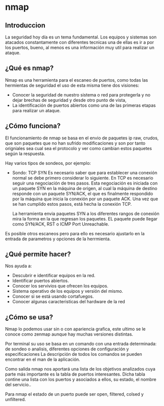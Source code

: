# nmap

## Introduccion
La seguridad hoy día es un tema fundamental. Los equipos y sistemas son
atacados constantamente con diferentes tecnicas una de ellas es ir a por
los puertos, bueno, al menos es una información muy util para realizar un
ataque.

## ¿Qué es nmap?
Nmap es una herramienta para el escaneo de puertos, como todas las hermientas de
seguridad el uso de esta misma tiene dos visiones:
  - Conocer la seguridad de nuestro sistema o red para protegerla y no dejar
    brechas de seguridad y desde otro punto de vista,
  - La identificación de puertos abiertos como una de las primeras etapas para
    realizar un ataque.

## ¿Cómo funciona?
El funcionamiento de nmap se basa en el envio de paquetes ip raw, crudos,
que son paquetes que no han sufrido modificaciones y son por tanto origniales
sea cual sea el protocolo y ver como cambian estos paquetes según la respuesta.

Hay varios tipos de sondeos, por ejemplo:

  - Sondo: TCP SYN
    Es necesario saber que para establecer una conexión normal se debe primero
    considerar lo siguiente. En TCP es necesario seguir una negociación de tres
    pasos. Esta negociación es iniciada con un paquete SYN en la máquina de
    origen, al cual la máquina de destino responde con un paquete SYN/ACK,
    el que es finalmente respondido por la máquina que inicia la conexión por
    un paquete ACK. Una vez que se han cumplido estos pasos, está hecha la
    conexión TCP.

    La herramienta envia paquetes SYN a los diferentes rangos de conexión mira la
    forma en la que regresan los paquetes. EL paquete puede llegar como SYN/ACK, RST
    o ICMP Port Unreachable.

Es posible otros escaneos pero para ello es necesario ajustarlo en la entrada
de parametros y opciones de la herrmienta.

## ¿Qué permite hacer?
Nos ayuda a:
  - Descubrir e identificar equipos en la red.
  - Identificar puertos abiertos.
  - Conocer los servivios que ofrecen los equipos.
  - Sistema operativo de los equipos y versión del mismo.
  - Conocer si se está usando cortafuegos.
  - Conocer algunas caracteristicas del hardware de la red

## ¿Cómo se usa?
Nmap lo podemos usar sin o con apariencia grafica, este ultimo se le conoce como
zenmap aunque hay muchas versiones distintas.

Por terminal su uso se basa en un comando con una entrada determinada:
de sondeo o analisis, diferentes opciones de configuración y especificaciones
La descripción de todos los comandos se pueden encontrar en el man de la
aplicación.

Como salida nmap nos aportará una lista de los objetivos analizados cuya parte
más importante es la tabla de puertos interesantes. Dicha tabla contine una lista
con los puertos y asociados a ellos, su estado, el nombre del servicio..

Para nmap el estado de un puerto puede ser open, filtered, colsed y unfiltered.

